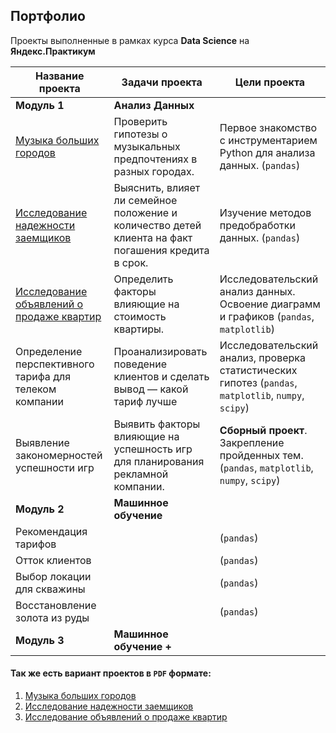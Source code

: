 ## Портфолио
 
Проекты выполненные в рамках курса **Data Science** на **Яндекс.Практикум**


Название проекта|Задачи проекта|Цели проекта
-|-|-
**Модуль 1**|**Анализ Данных**| 
[Музыка больших городов](https://github.com/mustdayker/data_portfolio/blob/main/s_01_project_music_big_city.ipynb)|Проверить гипотезы о музыкальных предпочтениях в разных городах. | Первое знакомство с инструментарием Python для анализа данных. (`pandas`)
[Исследование надежности заемщиков](https://github.com/mustdayker/data_portfolio/blob/main/s_02_project_investigation_of_the_reliability.ipynb)|Выяснить, влияет ли семейное положение и количество детей клиента на факт погашения кредита в срок.|Изучение методов предобработки данных. (`pandas`)
[Исследование объявлений о продаже квартир](https://github.com/mustdayker/data_portfolio/blob/main/s_03_project_research_sale_house.ipynb)|Определить факторы влияющие на стоимость квартиры.|Исследовательский анализ данных. Освоение диаграмм и графиков (`pandas`, `matplotlib`)
Определение перспективного тарифа для телеком компании|Проанализировать поведение клиентов и сделать вывод — какой тариф лучше|Исследовательский анализ, проверка статистических гипотез (`pandas`, `matplotlib`, `numpy`, `scipy`)
Выявление закономерностей успешности игр|Выявить факторы влияющие на успешность игр для планирования рекламной компании. |**Сборный проект**. Закрепление пройденных тем. (`pandas`, `matplotlib`, `numpy`, `scipy`)
**Модуль 2**|**Машинное обучение**| 
Рекомендация тарифов||(`pandas`)
Отток клиентов||(`pandas`)
Выбор локации для скважины||(`pandas`)
Восстановление золота из руды||(`pandas`)
**Модуль 3**|**Машинное обучение +**| 






#### Так же есть вариант проектов в **`PDF`** формате:
1. [Музыка больших городов](https://github.com/mustdayker/data_portfolio/blob/main/pdf/s_01_project_music_big_city.pdf)
2. [Исследование надежности заемщиков](https://github.com/mustdayker/data_portfolio/blob/main/pdf/s_02_project_investigation_of_the_reliability.pdf)
3. [Исследование объявлений о продаже квартир](https://github.com/mustdayker/data_portfolio/blob/main/pdf/s_03_project_research_sale_house.pdf)